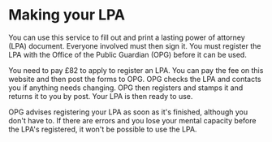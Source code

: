 # Making your LPA

You can use this service to fill out and print a lasting power of attorney (LPA) document. Everyone involved must then sign it. You must register the LPA with the Office of the Public Guardian (OPG) before it can be used.

You need to pay £82 to apply to register an LPA. You can pay the fee on this website and then post the forms to OPG. OPG checks the LPA and contacts you if anything needs changing. OPG then registers and stamps it and returns it to you by post. Your LPA is then ready to use.

OPG advises registering your LPA as soon as it's finished, although you don't have to. If there are errors and you lose your mental capacity before the LPA's registered, it won't be possible to use the LPA.
